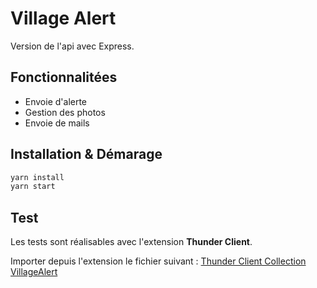 # Village Alert

Version de l'api avec Express.

## Fonctionnalitées

  - Envoie d'alerte
  - Gestion des photos
  - Envoie de mails

## Installation & Démarage

```sh
yarn install
yarn start
```

## Test

Les tests sont réalisables avec l'extension **Thunder Client**.

Importer depuis l'extension le fichier suivant : [Thunder Client Collection VillageAlert](test/thunder-collection_villageAlert.json)
